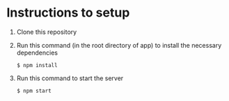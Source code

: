 # Instructions to setup



1. Clone this repository

2. Run this command (in the root directory of app) to install the necessary dependencies

   ```
   $ npm install
   ```

3. Run this command to start the server

   ```
   $ npm start
   ```

   

